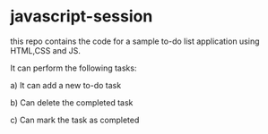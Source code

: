 # javascript-session

this repo contains the code for a sample to-do list application using HTML,CSS and JS.

It can perform the following tasks:

a) It can add a new to-do task

b) Can delete the completed task

c) Can mark the task as completed
